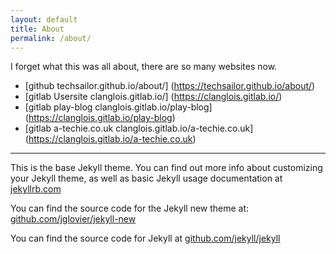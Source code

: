 ```yaml
---
layout: default
title: About
permalink: /about/
---
```


I forget what this was all about, there are so many websites now.

- [github techsailor.github.io/about/] (https://techsailor.github.io/about/)
- [gitlab Usersite clanglois.gitlab.io/] (https://clanglois.gitlab.io/)
- [gitlab play-blog clanglois.gitlab.io/play-blog] (https://clanglois.gitlab.io/play-blog)
- [gitlab a-techie.co.uk clanglois.gitlab.io/a-techie.co.uk] (https://clanglois.gitlab.io/a-techie.co.uk)

---

This is the base Jekyll theme. You can find out more info about
customizing your Jekyll theme, as well as basic Jekyll usage
documentation at [jekyllrb.com](http://jekyllrb.com/)

You can find the source code for the Jekyll new theme at:
[github.com/jglovier/jekyll-new](https://github.com/jglovier/jekyll-new)

You can find the source code for Jekyll at
[github.com/jekyll/jekyll](https://github.com/jekyll/jekyll)

